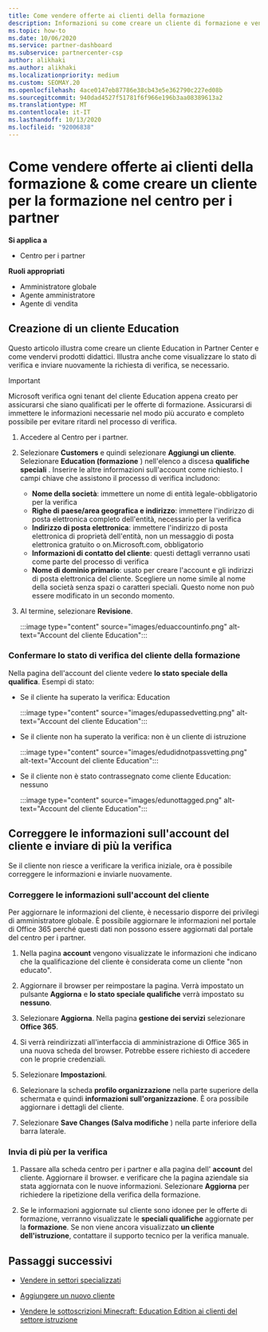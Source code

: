 ```yaml
---
title: Come vendere offerte ai clienti della formazione
description: Informazioni su come creare un cliente di formazione e vendervi offerte nel centro per i partner.
ms.topic: how-to
ms.date: 10/06/2020
ms.service: partner-dashboard
ms.subservice: partnercenter-csp
author: alikhaki
ms.author: alikhaki
ms.localizationpriority: medium
ms.custom: SEOMAY.20
ms.openlocfilehash: 4ace0147eb87786e38cb43e5e362790c227ed08b
ms.sourcegitcommit: 940dad4527f51781f6f966e196b3aa08389613a2
ms.translationtype: MT
ms.contentlocale: it-IT
ms.lasthandoff: 10/13/2020
ms.locfileid: "92006838"
---
```

# <a name="how-to-sell-offers-to-education-customers--how-to-create-an-education-customer-in-partner-center"></a>Come vendere offerte ai clienti della formazione & come creare un cliente per la formazione nel centro per i partner

**Si applica a**

- Centro per i partner

**Ruoli appropriati**

- Amministratore globale
- Agente amministratore
- Agente di vendita

## <a name="create-an-education-customer"></a>Creazione di un cliente Education

Questo articolo illustra come creare un cliente Education in Partner Center e come vendervi prodotti didattici. Illustra anche come visualizzare lo stato di verifica e inviare nuovamente la richiesta di verifica, se necessario.

> [!IMPORTANT]
> Microsoft verifica ogni tenant del cliente Education appena creato per assicurarsi che siano qualificati per le offerte di formazione.  Assicurarsi di immettere le informazioni necessarie nel modo più accurato e completo possibile per evitare ritardi nel processo di verifica.

1. Accedere al Centro per i partner.

2. Selezionare **Customers** e quindi selezionare **Aggiungi un cliente**. Selezionare **Education (formazione** ) nell'elenco a discesa **qualifiche speciali** .  Inserire le altre informazioni sull'account come richiesto.  I campi chiave che assistono il processo di verifica includono:

   - **Nome della società**: immettere un nome di entità legale-obbligatorio per la verifica
   - **Righe di paese/area geografica e indirizzo**: immettere l'indirizzo di posta elettronica completo dell'entità, necessario per la verifica
   - **Indirizzo di posta elettronica**: immettere l'indirizzo di posta elettronica di proprietà dell'entità, non un messaggio di posta elettronica gratuito o on.Microsoft.com, obbligatorio
   - **Informazioni di contatto del cliente**: questi dettagli verranno usati come parte del processo di verifica
   - **Nome di dominio primario**: usato per creare l'account e gli indirizzi di posta elettronica del cliente.  Scegliere un nome simile al nome della società senza spazi o caratteri speciali.  Questo nome non può essere modificato in un secondo momento.

3. Al termine, selezionare **Revisione**.

   :::image type="content" source="images/eduaccountinfo.png" alt-text="Account del cliente Education":::

### <a name="confirm-your-education-customers-verification-status"></a>Confermare lo stato di verifica del cliente della formazione

Nella pagina dell'account del cliente vedere **lo stato speciale della qualifica**.
Esempi di stato:

- Se il cliente ha superato la verifica: Education

   :::image type="content" source="images/edupassedvetting.png" alt-text="Account del cliente Education":::

- Se il cliente non ha superato la verifica: non è un cliente di istruzione

   :::image type="content" source="images/edudidnotpassvetting.png" alt-text="Account del cliente Education":::

- Se il cliente non è stato contrassegnato come cliente Education: nessuno

   :::image type="content" source="images/edunottagged.png" alt-text="Account del cliente Education":::

## <a name="correct-the-customer-account-info-and-resubmit-for-verification"></a>Correggere le informazioni sull'account del cliente e inviare di più la verifica

Se il cliente non riesce a verificare la verifica iniziale, ora è possibile correggere le informazioni e inviarle nuovamente.

### <a name="correct-the-customer-account-information"></a>Correggere le informazioni sull'account del cliente

Per aggiornare le informazioni del cliente, è necessario disporre dei privilegi di amministratore globale. È possibile aggiornare le informazioni nel portale di Office 365 perché questi dati non possono essere aggiornati dal portale del centro per i partner.

1. Nella pagina **account** vengono visualizzate le informazioni che indicano che la qualificazione del cliente è considerata come un cliente "non educato".

2. Aggiornare il browser per reimpostare la pagina. Verrà impostato un pulsante **Aggiorna** e **lo stato speciale qualifiche** verrà impostato su **nessuno**.

3. Selezionare **Aggiorna**. Nella pagina **gestione dei servizi** selezionare **Office 365**.

4. Si verrà reindirizzati all'interfaccia di amministrazione di Office 365 in una nuova scheda del browser. Potrebbe essere richiesto di accedere con le proprie credenziali.

5. Selezionare **Impostazioni**.

6. Selezionare la scheda **profilo organizzazione** nella parte superiore della schermata e quindi **informazioni sull'organizzazione**. È ora possibile aggiornare i dettagli del cliente.

7. Selezionare **Save Changes (Salva modifiche** ) nella parte inferiore della barra laterale.  

### <a name="resubmit-for-verification"></a>Invia di più per la verifica

1. Passare alla scheda centro per i partner e alla pagina dell' **account** del cliente. Aggiornare il browser. e verificare che la pagina aziendale sia stata aggiornata con le nuove informazioni. Selezionare **Aggiorna** per richiedere la ripetizione della verifica della formazione.

2. Se le informazioni aggiornate sul cliente sono idonee per le offerte di formazione, verranno visualizzate le **speciali qualifiche** aggiornate per la **formazione**. Se non viene ancora visualizzato **un cliente dell'istruzione**, contattare il supporto tecnico per la verifica manuale.

## <a name="next-steps"></a>Passaggi successivi

- [Vendere in settori specializzati](get-special-pricing-for-offers.md)

- [Aggiungere un nuovo cliente](add-a-new-customer.md)

- [Vendere le sottoscrizioni Minecraft: Education Edition ai clienti del settore istruzione](minecraft-subscriptions.md)
